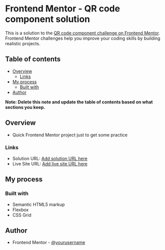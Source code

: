 # Frontend Mentor - QR code component solution

This is a solution to the [QR code component challenge on Frontend Mentor](https://www.frontendmentor.io/challenges/qr-code-component-iux_sIO_H). Frontend Mentor challenges help you improve your coding skills by building realistic projects. 

## Table of contents

- [Overview](#overview)
  - [Links](#links)
- [My process](#my-process)
  - [Built with](#built-with)
- [Author](#author)

**Note: Delete this note and update the table of contents based on what sections you keep.**

## Overview

- Quick Frontend Mentor project just to get some practice

### Links

- Solution URL: [Add solution URL here](https://your-solution-url.com)
- Live Site URL: [Add live site URL here](https://fabsantana.github.io/qr-code-component-main/)

## My process

### Built with

- Semantic HTML5 markup
- Flexbox
- CSS Grid

## Author

- Frontend Mentor - [@yourusername](https://www.frontendmentor.io/profile/fabsantana)
